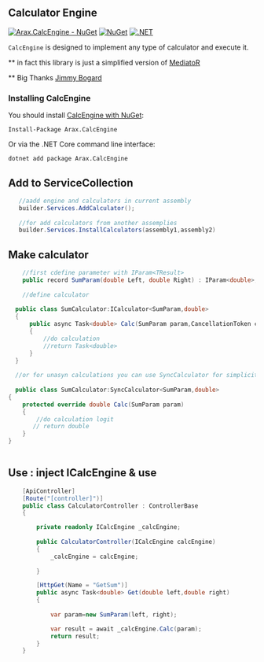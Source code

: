 



## Calculator Engine
[![Arax.CalcEngine - NuGet](https://img.shields.io/badge/nuget-Arax.CalcEngine-blue)](https://www.nuget.org/packages/Arax.CalcEngine)
[![NuGet](https://img.shields.io/nuget/dt/Arax.CalcEngine.svg)](https://img.shields.io/nuget/dt/Arax.CalcEngine) 
[![.NET](https://github.com/araxis/CalculatorEngine/actions/workflows/dotnet.yml/badge.svg)](https://github.com/araxis/CalculatorEngine/actions/workflows/dotnet.yml)

`CalcEngine` is designed to implement any type of calculator and execute it.

** in fact this library is just a simplified version of [MediatoR](https://github.com/jbogard/MediatR)

** Big Thanks [Jimmy Bogard](https://github.com/jbogard)


### Installing CalcEngine

You should install [CalcEngine with NuGet](https://www.nuget.org/packages/Arax.CalcEngine):

    Install-Package Arax.CalcEngine
    
Or via the .NET Core command line interface:

    dotnet add package Arax.CalcEngine
    
    
## Add to ServiceCollection
```csharp
   //aadd engine and calculators in current assembly
   builder.Services.AddCalculator();
   
   //for add calculators from another assemplies
   builder.Services.InstallCalculators(assembly1,assembly2)
```
##  Make calculator 
```csharp
    //first cdefine parameter with IParam<TResult>
    public record SumParam(double Left, double Right) : IParam<double>;
    
    //define calculator
    
  public class SumCalculator:ICalculator<SumParam,double>
  {
      public async Task<double> Calc(SumParam param,CancellationToken cancellationToken)
      {
          //do calculation 
          //return Task<double>
      }
  }
  
  //or for unasyn calculations you can use SyncCalculator for simplicity
  
  public class SumCalculator:SyncCalculator<SumParam,double>
{
    protected override double Calc(SumParam param)
    {
        //do calculation logit
       // return double
    }
}
  
```
## Use : inject ICalcEngine & use
```csharp
    [ApiController]
    [Route("[controller]")]
    public class CalculatorController : ControllerBase
    {

        private readonly ICalcEngine _calcEngine;
  
        public CalculatorController(ICalcEngine calcEngine)
        {
            _calcEngine = calcEngine;
         
        }

        [HttpGet(Name = "GetSum")]
        public async Task<double> Get(double left,double right)
        {
         
            var param=new SumParam(left, right);

            var result = await _calcEngine.Calc(param);
            return result;
        }
    }
```
